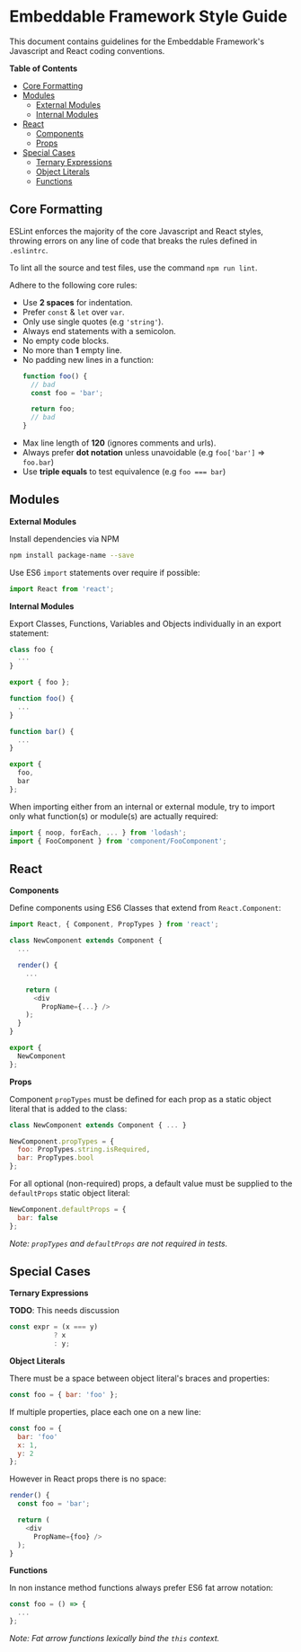 # Embeddable Framework Style Guide

This document contains guidelines for the Embeddable Framework's Javascript and React coding conventions.

**Table of Contents**

* [Core Formatting](#headFormatting)
* [Modules](#headModules)
  * [External Modules](#headModulesExternal)
  * [Internal Modules](#headModulesInternal)
* [React](#headReact)
  * [Components](#headReactComponents)
  * [Props](#headReactProps)
* [Special Cases](#headSpecial)
  * [Ternary Expressions](#headSpecialTernary)
  * [Object Literals](#headSpecialObject)
  * [Functions](#headSpecialFunction)

## <a name="headFormatting"></a>Core Formatting

ESLint enforces the majority of the core Javascript and React styles, throwing errors on any line of code that breaks the rules defined in `.eslintrc`.

To lint all the source and test files, use the command `npm run lint`.

Adhere to the following core rules:

* Use **2 spaces** for indentation.
* Prefer `const` & `let` over `var`.
* Only use single quotes (e.g `'string'`).
* Always end statements with a semicolon.
* No empty code blocks.
* No more than **1** empty line.
* No padding new lines in a function:
  ```javascript
  function foo() {
    // bad
    const foo = 'bar';

    return foo;
    // bad
  }
  ```
* Max line length of **120** (ignores comments and urls).
* Always prefer **dot notation** unless unavoidable (e.g `foo['bar']` => `foo.bar`)
* Use **triple equals** to test equivalence (e.g `foo === bar`)

## <a name="headModules"></a>Modules

<a name="headModulesExternal"></a>**External Modules**

Install dependencies via NPM

```zsh
npm install package-name --save
```

Use ES6 `import` statements over require if possible:

```javascript
import React from 'react';
```

<a name="headModulesInternal"></a>**Internal Modules**

Export Classes, Functions, Variables and Objects individually in an export statement:

```javascript
class foo {
  ...
}

export { foo };
```

```javascript
function foo() {
  ...
}

function bar() {
  ...
}

export {
  foo,
  bar
};
```

When importing either from an internal or external module, try to import only what function(s) or module(s) are actually required:

```javascript
import { noop, forEach, ... } from 'lodash';
import { FooComponent } from 'component/FooComponent';
```

## <a name="headReact"></a>React

<a name="headReactComponents"></a>**Components**

Define components using ES6 Classes that extend from `React.Component`:

```javascript
import React, { Component, PropTypes } from 'react';

class NewComponent extends Component {
  ...

  render() {
    ...

    return (
      <div
        PropName={...} />
    );
  }
}

export {
  NewComponent
};
```

<a name="headReactProps"></a>**Props**

Component `propTypes` must be defined for each prop as a static object literal that is added to the class:

```javascript
class NewComponent extends Component { ... }

NewComponent.propTypes = {
  foo: PropTypes.string.isRequired,
  bar: PropTypes.bool
};
```

For all optional (non-required) props, a default value must be supplied to the `defaultProps` static object literal:

```javascript
NewComponent.defaultProps = {
  bar: false
};
```

*Note: `propTypes` and `defaultProps` are not required in tests.*


## <a name="headSpecial"></a>Special Cases

<a name="headSpecialTernary"></a>**Ternary Expressions**

**TODO**: This needs discussion

```javascript
const expr = (x === y)
           ? x
           : y;
```

<a name="headSpecialObject"></a>**Object Literals**

There must be a space between object literal's braces and properties:

```javascript
const foo = { bar: 'foo' };
```

If multiple properties, place each one on a new line:

```javascript
const foo = {
  bar: 'foo'
  x: 1,
  y: 2
};

```

However in React props there is no space:

```javascript
render() {
  const foo = 'bar';

  return (
    <div
      PropName={foo} />
  );
}
```

<a name="headSpecialFunction"></a>**Functions**

In non instance method functions always prefer ES6 fat arrow notation:

```javascript
const foo = () => {
  ...
};
```

*Note: Fat arrow functions lexically bind the `this` context.*

